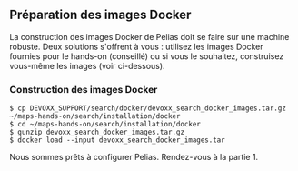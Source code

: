 ## Préparation des images Docker
La construction des images Docker de Pelias doit se faire sur une machine robuste. Deux solutions s'offrent à vous : utilisez les images Docker fournies pour le hands-on (conseillé) ou si vous le souhaitez, construisez vous-même les images (voir ci-dessous).

### Construction des images Docker
```
$ cp DEVOXX_SUPPORT/search/docker/devoxx_search_docker_images.tar.gz ~/maps-hands-on/search/installation/docker
$ cd ~/maps-hands-on/search/installation/docker
$ gunzip devoxx_search_docker_images.tar.gz
$ docker load --input devoxx_search_docker_images.tar
```

Nous sommes prêts à configurer Pelias. Rendez-vous à la partie 1.
